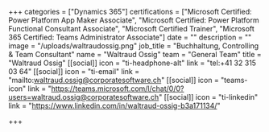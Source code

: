 +++
categories = ["Dynamics 365"]
certifications = ["Microsoft Certified: Power Platform App Maker Associate", "Microsoft Certified: Power Platform Functional Consultant Associate", "Microsoft Certified Trainer", "Microsoft 365 Certified: Teams Administrator Associate"]
date = ""
description = ""
image = "/uploads/waltraudossig.png"
job_title = "Buchhaltung, Controlling & Team Consultant"
name = "Waltraud Ossig"
team = "General Team"
title = "Waltraud Ossig"
[[social]]
icon = "ti-headphone-alt"
link = "tel:+41 32 315 03 64"
[[social]]
icon = "ti-email"
link = "mailto:waltraud.ossig@corporatesoftware.ch"
[[social]]
icon = "teams-icon"
link = "https://teams.microsoft.com/l/chat/0/0?users=waltraud.ossig@corporatesoftware.ch"
[[social]]
icon = "ti-linkedin"
link = "https://www.linkedin.com/in/waltraud-ossig-b3a171134/"

+++
